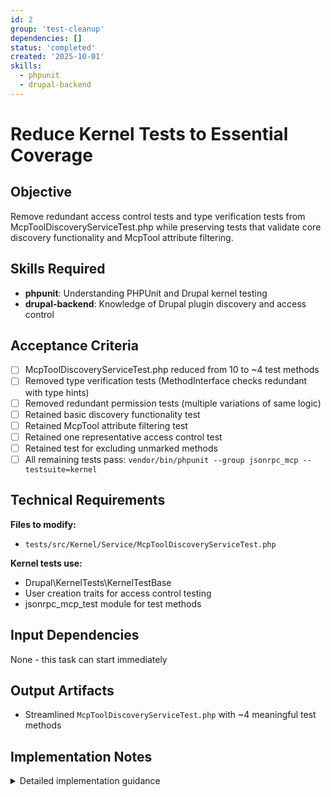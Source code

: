 ```yaml
---
id: 2
group: 'test-cleanup'
dependencies: []
status: 'completed'
created: '2025-10-01'
skills:
  - phpunit
  - drupal-backend
---
```


# Reduce Kernel Tests to Essential Coverage

## Objective

Remove redundant access control tests and type verification tests from McpToolDiscoveryServiceTest.php while preserving tests that validate core discovery functionality and McpTool attribute filtering.

## Skills Required

- **phpunit**: Understanding PHPUnit and Drupal kernel testing
- **drupal-backend**: Knowledge of Drupal plugin discovery and access control

## Acceptance Criteria

- [ ] McpToolDiscoveryServiceTest.php reduced from 10 to ~4 test methods
- [ ] Removed type verification tests (MethodInterface checks redundant with type hints)
- [ ] Removed redundant permission tests (multiple variations of same logic)
- [ ] Retained basic discovery functionality test
- [ ] Retained McpTool attribute filtering test
- [ ] Retained one representative access control test
- [ ] Retained test for excluding unmarked methods
- [ ] All remaining tests pass: `vendor/bin/phpunit --group jsonrpc_mcp --testsuite=kernel`

## Technical Requirements

**Files to modify:**

- `tests/src/Kernel/Service/McpToolDiscoveryServiceTest.php`

**Kernel tests use:**

- Drupal\KernelTests\KernelTestBase
- User creation traits for access control testing
- jsonrpc_mcp_test module for test methods

## Input Dependencies

None - this task can start immediately

## Output Artifacts

- Streamlined `McpToolDiscoveryServiceTest.php` with ~4 meaningful test methods

## Implementation Notes

<details>
<summary>Detailed implementation guidance</summary>

### McpToolDiscoveryServiceTest.php Reduction Strategy

**KEEP these test methods (~4 total):**

1. `testDiscoverToolsFindsMarkedMethods()` - validates discovery of methods with McpTool attribute
2. `testDiscoverToolsExcludesUnmarkedMethods()` - validates filtering (unmarked methods excluded)
3. `testDiscoverToolsRespectsPermissions()` OR `testDiscoverToolsWithAuthenticated()` - pick ONE representative access control test
4. `testDiscoveryWithMultiplePlugins()` - validates discovery with multiple MCP-marked methods

**REMOVE these test methods (~6 total):**

- `testDiscoverToolsReturnsMethodInterface()` - Type verification is redundant (return type already enforced by type hint)
- `testDiscoverToolsWithAnonymous()` - Redundant with other access control tests
- `testEmptyResultWhenNoAccessibleTools()` - Low value test with vague assertions
- `testDiscoveryWithAdminUser()` - Redundant with permission test
- `testDiscoveryPreservesMethodIds()` - Trivial test (array key preservation)
- Either `testDiscoverToolsRespectsPermissions()` OR `testDiscoverToolsWithAuthenticated()` - keep only ONE access control test

### Rationale for Removal

1. **Type Verification**: The discovery service is type-hinted to return `array<string, MethodInterface>`. PHP enforces this at runtime. Testing it provides zero value.

2. **Multiple Access Control Tests**: Testing anonymous users, authenticated users, admin users, and users with specific permissions all test the same underlying access control logic. One representative test is sufficient.

3. **Array Key Preservation**: Testing that array keys match method IDs is trivial and provides no meaningful validation.

### Execution Steps

1. Open `tests/src/Kernel/Service/McpToolDiscoveryServiceTest.php`
2. Remove test methods identified above (keep only ~4)
3. Choose ONE access control test to keep (recommend `testDiscoverToolsRespectsPermissions` as most comprehensive)
4. Run tests: `vendor/bin/phpunit tests/src/Kernel/Service/McpToolDiscoveryServiceTest.php`
5. Fix any issues
6. Run full kernel suite: `vendor/bin/phpunit --group jsonrpc_mcp --testsuite=kernel`
7. Verify all tests pass

### Expected Result

The remaining ~4 tests should validate:

- Methods with McpTool attribute are discovered
- Methods without McpTool attribute are excluded
- Access control is enforced (one representative test)
- Multiple plugins can be discovered

This provides meaningful coverage without redundant testing of framework behavior.

</details>
